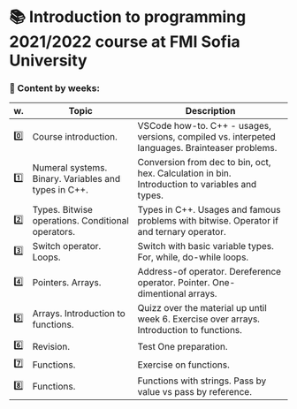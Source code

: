 # :books: Introduction to programming 2021/2022 course at FMI Sofia University 

###  :pushpin: Content by weeks: 
| w. | Topic | Description |
|------|-------|-------------|
|:zero:| Course introduction.| VSCode how-to. C++ - usages, versions, compiled vs. interpeted languages. Brainteaser problems.| 
|:one:| Numeral systems. Binary. Variables and types in C++.| Conversion from dec to bin, oct, hex. Calculation in bin. Introduction to variables and types.| 
|:two:| Types. Bitwise operations. Conditional operators.| Types in C++. Usages and famous problems with bitwise. Operator if and ternary operator.|  
|:three:| Switch operator. Loops.| Switch with basic variable types. For, while, do-while loops.| 
|:four:| Pointers. Arrays. | Address-of operator. Dereference operator. Pointer. One-dimentional arrays. | 
|:five:| Arrays. Introduction to functions. | Quizz over the material up until week 6. Exercise over arrays. Introduction to functions. | 
|:six:| Revision. | Test One preparation.|
|:seven:| Functions. | Exercise on functions. |
|:eight:| Functions. | Functions with strings. Pass by value vs pass by reference. |
